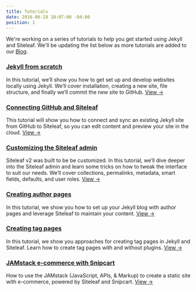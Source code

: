 ```yaml
---
title: Tutorials
date: 2016-06-28 10:07:00 -04:00
position: 1
---
```


We're working on a series of tutorials to help you get started using Jekyll and Siteleaf. We'll be updating the list below as more tutorials are added to our [Blog](https://www.siteleaf.com/blog/).

### [Jekyll from scratch](https://www.siteleaf.com/blog/jekyll-from-scratch/)

In this tutorial, we’ll show you how to get set up and develop websites locally using Jekyll. We’ll cover installation, creating a new site, file structure, and finally we’ll commit the new site to GitHub. [View &rarr;](https://www.siteleaf.com/blog/jekyll-from-scratch/)

### [Connecting GitHub and Siteleaf](https://www.siteleaf.com/blog/connecting-github/)

This tutorial will show you how to connect and sync an existing Jekyll site from GitHub to Siteleaf, so you can edit content and preview your site in the cloud. [View &rarr;](https://www.siteleaf.com/blog/connecting-github/)

### [Customizing the Siteleaf admin](https://www.siteleaf.com/blog/customizing-the-siteleaf-admin/)

Siteleaf v2 was built to be be customized. In this tutorial, we’ll dive deeper into the Siteleaf admin and learn some tricks on how to tweak the interface to suit our needs. We’ll cover collections, permalinks, metadata, smart fields, defaults, and user roles. [View &rarr;](https://www.siteleaf.com/blog/customizing-the-siteleaf-admin/)

### [Creating author pages](https://www.siteleaf.com/blog/author-pages-in-jekyll-and-siteleaf/)

In this tutorial, we show you how to set up your Jekyll blog with author pages and leverage Siteleaf to maintain your content. [View &rarr;](https://www.siteleaf.com/blog/author-pages-in-jekyll-and-siteleaf/)

### [Creating tag pages](https://www.siteleaf.com/blog/tag-pages-in-jekyll-and-siteleaf/)

In this tutorial, we show you approaches for creating tag pages in Jekyll and Siteleaf. Learn how to create tag pages with and without plugins. [View &rarr;](https://www.siteleaf.com/blog/tag-pages-in-jekyll-and-siteleaf/)

### [JAMstack e-commerce with Snipcart](https://www.siteleaf.com/blog/jamstack-ecommerce/)

How to use the JAMstack (JavaScript, APIs, & Markup) to create a static site with e-commerce, powered by Siteleaf and Snipcart. [View &rarr;](https://www.siteleaf.com/blog/jamstack-ecommerce/)